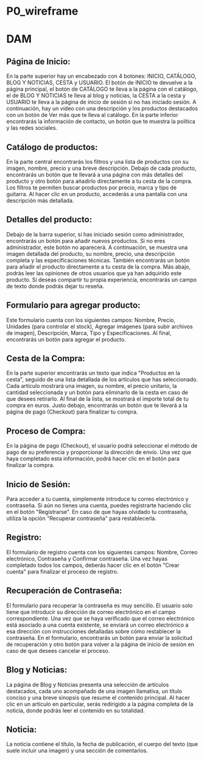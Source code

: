 # P0_wireframe

# DAM

## Página de Inicio:     
En la parte superior hay un encabezado con 4 botones: INICIO, CATÁLOGO, BLOG Y NOTICIAS, CESTA y USUARIO.
El botón de INICIO te devuelve a la página principal, el botón de CATÁLOGO te lleva a la página con el catálogo, el de BLOG Y NOTICIAS te lleva al blog y noticias, la CESTA a la cesta y USUARIO te lleva a la página de inicio de sesión si no has iniciado sesión.
A continuación, hay un vídeo con una descripción y los productos destacados con un botón de Ver más que te lleva al catálogo.
En la parte inferior encontrarás la información de contacto, un botón que te muestra la política y las redes sociales.
 
## Catálogo de productos:  
En la parte central encontrarás los filtros y una lista de productos con su imagen, nombre, precio y una breve descripción. Debajo de cada producto, encontrarás un botón que te llevará a una página con más detalles del producto y otro botón para añadirlo directamente a tu cesta de la compra.
Los filtros te permiten buscar productos por precio, marca y tipo de guitarra. Al hacer clic en un producto, accederás a una pantalla con una descripción más detallada.  
   
## Detalles del producto:
Debajo de la barra superior, si has iniciado sesión como administrador, encontrarás un botón para añadir nuevos productos. Si no eres administrador, este botón no aparecerá.
A continuación, se muestra una imagen detallada del producto, su nombre, precio, una descripción completa y las especificaciones técnicas. También encontrarás un botón para añadir el producto directamente a tu cesta de la compra.
Más abajo, podrás leer las opiniones de otros usuarios que ya han adquirido este producto. Si deseas compartir tu propia experiencia, encontrarás un campo de texto donde podrás dejar tu reseña.          

## Formulario para agregar producto:
Este formulario cuenta con los siguientes campos: Nombre, Precio, Unidades (para controlar el stock), Agregar imágenes (para subir archivos de imagen), Descripción, Marca, Tipo y Especificaciones. Al final, encontrarás un botón para agregar el producto.            

## Cesta de la Compra:
En la parte superior encontrarás un texto que indica "Productos en la cesta", seguido de una lista detallada de los artículos que has seleccionado. Cada artículo mostrará una imagen, su nombre, el precio unitario, la cantidad seleccionada y un botón para eliminarlo de la cesta en caso de que desees retirarlo.
Al final de la lista, se mostrará el importe total de tu compra en euros. Justo debajo, encontrarás un botón que te llevará a la página de pago (Checkout) para finalizar tu compra.           

## Proceso de Compra:
En la página de pago (Checkout), el usuario podrá seleccionar el método de pago de su preferencia y proporcionar la dirección de envío. Una vez que haya completado esta información, podrá hacer clic en el botón para finalizar la compra.              
  
## Inicio de Sesión:
Para acceder a tu cuenta, simplemente introduce tu correo electrónico y contraseña. Si aún no tienes una cuenta, puedes registrarte haciendo clic en el botón "Registrarse". En caso de que hayas olvidado tu contraseña, utiliza la opción "Recuperar contraseña" para restablecerla.     

## Registro:
El formulario de registro cuenta con los siguientes campos: Nombre, Correo electrónico, Contraseña y Confirmar contraseña. Una vez hayas completado todos los campos, deberás hacer clic en el botón "Crear cuenta" para finalizar el proceso de registro.
  
## Recuperación de Contraseña:
El formulario para recuperar la contraseña es muy sencillo. El usuario solo tiene que introducir su dirección de correo electrónico en el campo correspondiente. Una vez que se haya verificado que el correo electrónico está asociado a una cuenta existente, se enviará un correo electrónico a esa dirección con instrucciones detalladas sobre cómo restablecer la contraseña.
En el formulario, encontrarás un botón para enviar la solicitud de recuperación y otro botón para volver a la página de inicio de sesión en caso de que desees cancelar el proceso.       
           
## Blog y Noticias:
La página de Blog y Noticias presenta una selección de artículos destacados, cada uno acompañado de una imagen llamativa, un título conciso y una breve sinopsis que resume el contenido principal. Al hacer clic en un artículo en particular, serás redirigido a la página completa de la noticia, donde podrás leer el contenido en su totalidad.   
         
## Noticia:                    
La noticia contiene el título, la fecha de publicación, el cuerpo del texto (que suele incluir una imagen) y una sección de comentarios.
